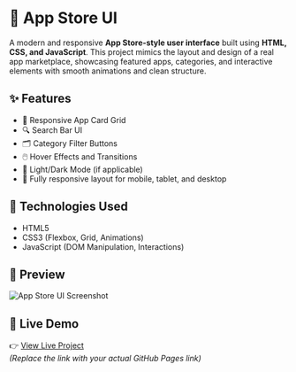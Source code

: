 # 📱 App Store UI

A modern and responsive **App Store-style user interface** built using **HTML, CSS, and JavaScript**. This project mimics the layout and design of a real app marketplace, showcasing featured apps, categories, and interactive elements with smooth animations and clean structure.

## ✨ Features

- 📱 Responsive App Card Grid
- 🔍 Search Bar UI
- 🗂️ Category Filter Buttons
- 🖱️ Hover Effects and Transitions
- 🌙 Light/Dark Mode (if applicable)
- 🧩 Fully responsive layout for mobile, tablet, and desktop

## 🔧 Technologies Used

- HTML5
- CSS3 (Flexbox, Grid, Animations)
- JavaScript (DOM Manipulation, Interactions)

## 📸 Preview

![App Store UI Screenshot](screenshot.png) <!-- Replace with actual screenshot if available -->

## 🚀 Live Demo

👉 [View Live Project](https://yourusername.github.io/app-store-ui/)  
*(Replace the link with your actual GitHub Pages link)*


